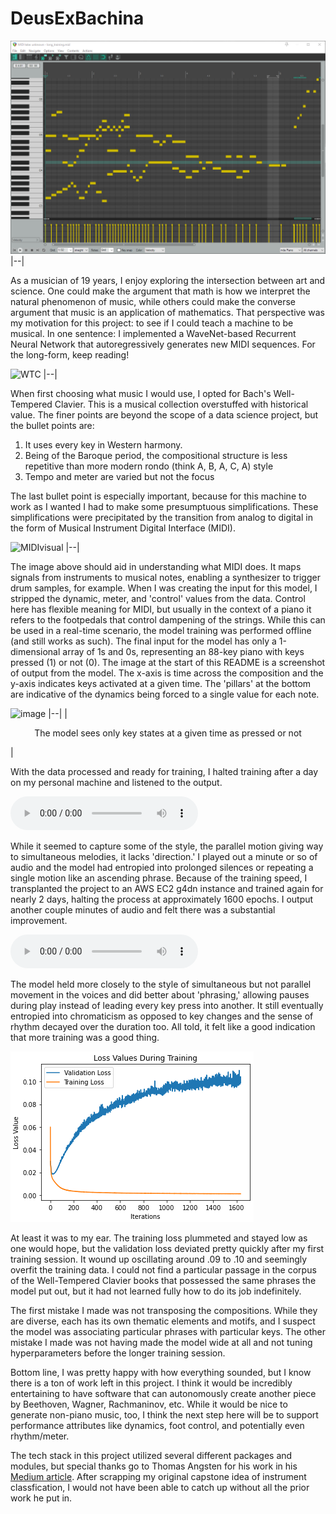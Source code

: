 # DeusExBachina
![MidiEditor.png](MidiEditor.png)
|--|

As a musician of 19 years, I enjoy exploring the intersection between art and science. One could make the argument that math is how we interpret the natural phenomenon of music, while others could make the converse argument that music is an application of mathematics. That perspective was my motivation for this project: to see if I could teach a machine to be musical. In one sentence: I implemented a WaveNet-based Recurrent Neural Network that autoregressively generates new MIDI sequences. For the long-form, keep reading!
  
![WTC](https://upload.wikimedia.org/wikipedia/en/1/11/Birchall-Wesley-Horn-Well-Tempered-Clavier.jpg)
|--|

When first choosing what music I would use, I opted for Bach's Well-Tempered Clavier. This is a musical collection overstuffed with historical value. The finer points are beyond the scope of a data science project, but the bullet points are: 

1) It uses every key in Western harmony.
2) Being of the Baroque period, the compositional structure is less repetitive than more modern rondo (think A, B, A, C, A) style
3) Tempo and meter are varied but not the focus

The last bullet point is especially important, because for this machine to work as I wanted I had to make some presumptuous simplifications. These simplifications were precipitated by the transition from analog to digital in the form of Musical Instrument Digital Interface (MIDI).

![MIDIvisual](http://www.freewarefiles.com/screenshot/midipiano21.jpg)
|--|

The image above should aid in understanding what MIDI does. It maps signals from instruments to musical notes, enabling a synthesizer to trigger drum samples, for example. When I was creating the input for this model, I stripped the dynamic, meter, and 'control' values from the data. Control here has flexible meaning for MIDI, but usually in the context of a piano it refers to the footpedals that control dampening of the strings. While this can be used in a real-time scenario, the model training was performed offline (and still works as such). The final input for the model has only a 1-dimensional array of 1s and 0s, representing an 88-key piano with keys pressed (1) or not (0). The image at the start of this README is a screenshot of output from the model. The x-axis is time across the composition and the y-axis indicates keys activated at a given time. The 'pillars' at the bottom are indicative of the dynamics being forced to a single value for each note.

![image](https://user-images.githubusercontent.com/43886791/116615114-78665a80-a900-11eb-853e-6b4e988a61c3.png)
|--|
|<p align="center"> The model sees only key states at a given time as pressed or not </p>|

With the data processed and ready for training, I halted training after a day on my personal machine and listened to the output.

![](bachina_2.mp3)

While it seemed to capture some of the style, the parallel motion giving way to simultaneous melodies, it lacks 'direction.' I played out a minute or so of audio and the model had entropied into prolonged silences or repeating a single motion like an ascending phrase. Because of the training speed, I transplanted the project to an AWS EC2 g4dn instance and trained again for nearly 2 days, halting the process at approximately 1600 epochs. I output another couple minutes of audio and felt there was a substantial improvement.

![](longtraining.mp3)

The model held more closely to the style of simultaneous but not parallel movement in the voices and did better about 'phrasing,' allowing pauses during play instead of leading every key press into another. It still eventually entropied into chromaticism as opposed to key changes and the sense of rhythm decayed over the duration too. All told, it felt like a good indication that more training was a good thing.

![loss](LossValues.png)

At least it was to my ear. The training loss plummeted and stayed low as one would hope, but the validation loss deviated pretty quickly after my first training session. It wound up oscillating around .09 to .10 and seemingly overfit the training data. I could not find a particular passage in the corpus of the Well-Tempered Clavier books that possessed the same phrases the model put out, but it had not learned fully how to do its job indefinitely. 

The first mistake I made was not transposing the compositions. While they are diverse, each has its own thematic elements and motifs, and I suspect the model was associating particular phrases with particular keys. The other mistake I made was not having made the model wide at all and not tuning hyperparameters before the longer training session.

Bottom line, I was pretty happy with how everything sounded, but I know there is a ton of work left in this project. I think it would be incredibly entertaining to have software that can autonomously create another piece by Beethoven, Wagner, Rachmaninov, etc. While it would be nice to generate non-piano music, too, I think the next step here will be to support performance attributes like dynamics, foot control, and potentially even rhythm/meter.

The tech stack in this project utilized several different packages and modules, but special thanks go to Thomas Angsten for his work in his [Medium article](https://towardsdatascience.com/generating-piano-music-with-dilated-convolutional-neural-networks-d81d02e1dda6). After scrapping my original capstone idea of instrument classfication, I would not have been able to catch up without all the prior work he put in.


